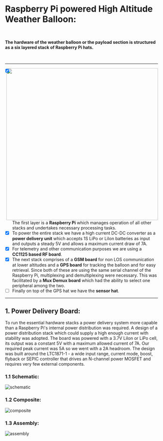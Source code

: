 # Raspberry Pi powered High Altitude Weather Balloon:

<br>

**The hardware of the weather balloon or the payload section is structured as a six layered stack of Raspberry Pi hats.**

<br>

---

<img align="right" width="500" src="https://github.com/MonkHelios/RaspBerry-Pi-High-Altitude-Weather-Balloon-Hardware/blob/master/Payload/Pictures/InkedLRM_EXPORT_825743803905478_20190919_195242457_LI.jpg">

- [x] The first layer is a **Raspberry Pi** which manages operation of all other stacks and undertakes necessary processing tasks.
- [x] To power the entire stack we have a high current DC-DC converter as a **power delivery unit** which accepts 1S LiPo or LiIon batteries as input and outputs a steady 5V and allows a maximum current draw of 7A.
- [x] For telemetry and other communication purposes we are using a **CC1125 based RF board**.
- [x] The next stack comprises of a **GSM board** for non LOS communication at lower altitudes and a **GPS board** for tracking the balloon and for easy retrieval. Since both of these are using the same serial channel of the Raspberry Pi, multiplexing and demultiplexing were necessary. This was facilitated by a **Mux Demux board** which had the ability to select one peripheral among the two.
- [ ] Finally on top of the GPS hat we have the **sensor hat**.

---

## 1. Power Delivery Board:

To run the essential hardware stacks a power delivery system more capable than a Raspberry Pi's internal power distribution was required. A design of a power distribution stack which could supply a high enough current with stability was adopted. The board was powered with a 3.7V LiIon or LiPo cell, its output was a constant 5V with a maximum allowed current of 7A. Our required peak current was 5A so we went with a 2A headroom. The design was built around the LTC1871-1 - a wide input range, current mode, boost, flyback or SEPIC controller that drives an N-channel power MOSFET and requires very few external components.

### 1.1 Schematic:

![schematic](https://github.com/MonkHelios/RaspBerry-Pi-High-Altitude-Weather-Balloon-Hardware/blob/master/Payload/Hardware/Power_(Pi_Po)/Schematics%2BDesigns/schematic.png)

### 1.2 Composite:

![composite](https://github.com/MonkHelios/RaspBerry-Pi-High-Altitude-Weather-Balloon-Hardware/blob/master/Payload/Hardware/Power_(Pi_Po)/Schematics%2BDesigns/composite.png)

### 1.3 Assembly:

![assembly](https://github.com/MonkHelios/RaspBerry-Pi-High-Altitude-Weather-Balloon-Hardware/blob/master/Payload/Hardware/Power_(Pi_Po)/Schematics%2BDesigns/assembly.png)

